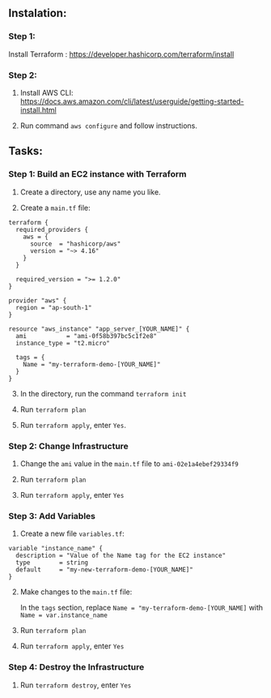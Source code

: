 ## Instalation:

### Step 1:

Install Terraform : <https://developer.hashicorp.com/terraform/install>

### Step 2:

1. Install AWS CLI: <https://docs.aws.amazon.com/cli/latest/userguide/getting-started-install.html>

2. Run command `aws configure` and follow instructions.

## Tasks:

### Step 1: Build an EC2 instance with Terraform

1. Create a directory, use any name you like.

2. Create a `main.tf` file:

```hcl
terraform {
  required_providers {
    aws = {
      source  = "hashicorp/aws"
      version = "~> 4.16"
    }
  }

  required_version = ">= 1.2.0"
}

provider "aws" {
  region = "ap-south-1"
}

resource "aws_instance" "app_server_[YOUR_NAME]" {
  ami           = "ami-0f58b397bc5c1f2e8"
  instance_type = "t2.micro"

  tags = {
    Name = "my-terraform-demo-[YOUR_NAME]"
  }
}
```

3. In the directory, run the command `terraform init`

4. Run `terraform plan`

5. Run `terraform apply`, enter `Yes`.

### Step 2: Change Infrastructure

1. Change the `ami` value in the `main.tf` file to `ami-02e1a4ebef29334f9`

2. Run `terraform plan`

3. Run `terraform apply`, enter `Yes`

### Step 3: Add Variables

1. Create a new file `variables.tf`:

```hcl
variable "instance_name" {
  description = "Value of the Name tag for the EC2 instance"
  type        = string
  default     = "my-new-terraform-demo-[YOUR_NAME]"
}
```

2. Make changes to the `main.tf` file:

   In the `tags` section, replace `Name = "my-terraform-demo-[YOUR_NAME]` with `Name = var.instance_name`

3. Run `terraform plan`

4. Run `terraform apply`, enter `Yes`

### Step 4: Destroy the Infrastructure

1. Run `terraform destroy`, enter `Yes`
